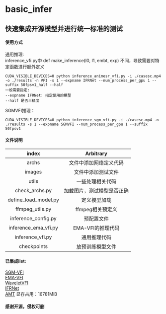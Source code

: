 # basic_infer

## 快速集成开源模型并进行统一标准的测试

#### 使用方式
通用推理:   
inference_vfi.py中 def make_inference(I0, I1, embt, exp) 不同，导致需要对特定函数进行额外定义  
~~~
CUDA_VISIBLE_DEVICES=0 python inference_animesr_vfi.py -i ./casesc.mp4 -o ./results -n VFI -s 1 --expname IFRNet --num_process_per_gpu 1 --suffix 50fpsv1_half --half
一般需要指定:
--expname IFRNet: 指定使用的模型
--half 是否半精度
~~~

SGMVFI推理：
~~~
CUDA_VISIBLE_DEVICES=0 python inference_sgm_vfi.py -i ./casesc.mp4 -o ./results -s 1 --expname SGMVFI --num_process_per_gpu 1 --suffix 50fpsv1
~~~

#### 文件说明
| index | Arbitrary |
| :----:| :----: |
| archs | 文件中添加网络定义代码 |
| images | 文件中添加测试文件 |
| utils | 一些处理相关代码 |
| check_archs.py | 加载图片，测试模型是否正确  |
| define_load_model.py | 定义模型加载 |
| ffmpeg_utils.py | ffmpeg相关预定义 |
| inference_config.py | 预配置文件 |
| inference_ema_vfi.py | EMA-VFI的推理代码 |
| inference_vfi.py | 通用推理代码 |      
| checkpoints | 放预训练模型文件 |      
  
#### 已集成list:
[SGM-VFI](https://github.com/MCG-NJU/SGM-VFI)    
[EMA-VFI](https://github.com/mcg-nju/ema-vfi)    
[WaveletVFI](https://github.com/ltkong218/WaveletVFI)    
[IFRNet](https://github.com/ltkong218/IFRNet)    
[AMT](https://github.com/mcg-nku/amt)  显存占用：16781MiB      
#### 感谢开源，侵权可删
